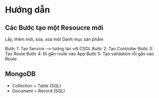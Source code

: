 # Hướng dẫn

## Các Bước tạo một Resoucre mới

Lấy, thêm mới, sửa, xóa một Danh mục sản phẩm


Bước 1: Tạo Service --> tương tác với CSDL
Bước 2: Tạo Controller
Bước 3: Tạo Route 
Bước 4: Đi gắn route vào App
Bước 5: Tạo validation rồi gắn vào Route


## MongoDB

- Collection = Table (SQL)
- Document = Record (SQL)